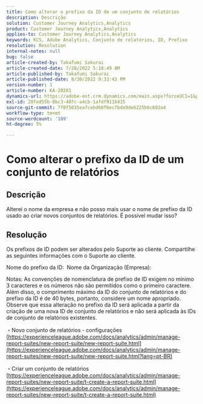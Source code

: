 ```yaml
---
title: Como alterar o prefixo da ID de um conjunto de relatórios
description: Descrição
solution: Customer Journey Analytics,Analytics
product: Customer Journey Analytics,Analytics
applies-to: Customer Journey Analytics,Analytics
keywords: KCS, Adobe Analytics, Conjunto de relatórios, ID, Prefixo
resolution: Resolution
internal-notes: null
bug: false
article-created-by: Takafumi Sakurai
article-created-date: 7/28/2022 5:18:49 AM
article-published-by: Takafumi Sakurai
article-published-date: 8/30/2022 9:33:43 PM
version-number: 1
article-number: KA-20201
dynamics-url: https://adobe-ent.crm.dynamics.com/main.aspx?forceUCI=1&pagetype=entityrecord&etn=knowledgearticle&id=373311bf-340e-ed11-82e5-000d3a379369
exl-id: 20fed55b-8bc3-407c-a4cb-1afdf9116415
source-git-commit: 7f0f5035ea7cebd60f6ec7bda9de6225b6c602a4
workflow-type: tm+mt
source-wordcount: '189'
ht-degree: 5%

---
```


# Como alterar o prefixo da ID de um conjunto de relatórios

## Descrição

Alterei o nome da empresa e não posso mais usar o nome de prefixo da ID usado ao criar novos conjuntos de relatórios. É possível mudar isso?

## Resolução


Os prefixos de ID podem ser alterados pelo Suporte ao cliente. Compartilhe as seguintes informações com o Suporte ao cliente.

Nome do prefixo da ID:  Nome da Organização (Empresa):

Notas: As convenções de nomenclatura de prefixo de ID exigem no mínimo 3 caracteres e os números não são permitidos como o primeiro caractere. Além disso, o comprimento máximo da ID do conjunto de relatórios e do prefixo da ID é de 40 bytes, portanto, considere um nome apropriado. Observe que essa alteração no prefixo da ID será aplicada a partir da criação de uma nova ID de conjunto de relatórios e não será aplicada às IDs de conjunto de relatórios existentes.

・Novo conjunto de relatórios - configurações
[https://experienceleague.adobe.com/docs/analytics/admin/manage-report-suites/new-report-suite/new-report-suite.html](https://experienceleague.adobe.com/docs/analytics/admin/manage-report-suites/new-report-suite/new-report-suite.html?lang=pt-BR)

・Criar um conjunto de relatórios
[https://experienceleague.adobe.com/docs/analytics/admin/manage-report-suites/new-report-suite/t-create-a-report-suite.html](https://experienceleague.adobe.com/docs/analytics/admin/manage-report-suites/new-report-suite/t-create-a-report-suite.html)
